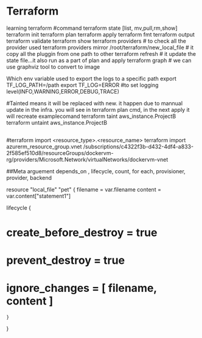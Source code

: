 # Terraform

learning terraform
#command
terraform state [list, mv,pull,rm,show]
terraform init
terraform plan
terraform apply
terraform fmt
terraform output
terraform validate
terraform show
terraform providers # to check all the provider used
terraform providers mirror /root/terraform/new_local_file # it copy all the pluggin from one path to other
terraform refresh # it update the state file...it also run as a part of plan and apply
terraform graph # we can use graphviz tool to convert to image

Which env variable used to export the logs to a specific path
export TF_LOG_PATH=/path
export TF_LOG=ERROR #to set logging level(INFO,WARNING,ERROR,DEBUG,TRACE)

#Tainted means it will be replaced with new. it happen due to mannual update in the infra. you will see in terraform plan cmd, in the next apply it will recreate
examplecomand
terraform taint aws_instance.ProjectB
terraform untaint aws_instance.ProjectB

##

#terraform import <resource_type>.<resource_name> <attribute>
terraform import azurerm_resource_group.vnet /subscriptions/c4322f3b-d432-4df4-a833-2f585ef510d8/resourceGroups/dockervm-rg/providers/Microsoft.Network/virtualNetworks/dockervm-vnet

##Meta arguement
depends_on , lifecycle, count, for each, provisioner, provider, backend

  <!-- lifecycle example -->

resource "local_file" "pet" {
filename = var.filename
content = var.content["statement1"]

lifecycle {

# create_before_destroy = true

# prevent_destroy = true

# ignore_changes = [ filename, content ]

    }

}
